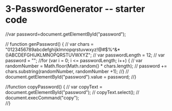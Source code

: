 # 3-PasswordGenerator -- starter code
//var password=document.getElementById("password");

// function genPassword() {
  //  var chars = "0123456789abcdefghijklmnopqrstuvwxyz!@#$%^&*()ABCDEFGHIJKLMNOPQRSTUVWXYZ";
 //   var passwordLength = 12;
//    var password = "";
 //for (var i = 0; i <= passwordLength; i++) {
  // var randomNumber = Math.floor(Math.random() * chars.length);
 //  password += chars.substring(randomNumber, randomNumber +1);
  //}
   //     document.getElementById("password").value = password;
 //}

//function copyPassword() {
//  var copyText = document.getElementById("password");
//  copyText.select();
//  document.execCommand("copy");  
//}
